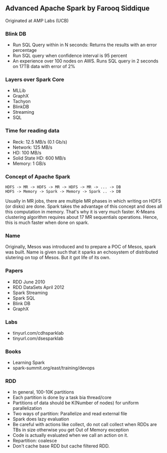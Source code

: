 Advanced Apache Spark by Farooq Siddique
----------------------------------------

Originated at AMP Labs (UCB)

### Blink DB
- Run SQL Query within in N seconds: Returns the results with an error percentage
- Run SQL query when confidence interval is 95 percent
- An experience over 100 nodes on AWS. Runs SQL query in 2 seconds on 17TB data with error of 2%

### Layers over Spark Core
- MLLib
- GraphX
- Tachyon
- BlinkDB
- Streaming
- SQL

### Time for reading data
- Reck: 12.5 MB/s (0.1 Gb/s)
- Network: 125 MB/s
- HD: 100 MB/s
- Solid State HD: 600 MB/s
- Memory: 1 GB/s

### Concept of Apache Spark

    HDFS -> MR -> HDFS -> MR -> HDFS -> MR -> ... -> DB
    HDFS -> Memory -> Spark -> Memory -> Spark .. -> DB

Usually in MR jobs, there are multiple MR phases in which writing on HDFS (or disks) are done.
Spark takes the advantage of this concept and does all this computation in memory. That's why it is very much faster.
K-Means clustering algorithm requires about 17 MR sequentials operations. Hence, this is much faster when done on spark.

### Name
Originally, Mesos was introduced and to prepare a POC of Mesos, spark was built. Name is given such that it sparks an echosystem of distributed slutering on top of Mesos. But it got life of its own.

### Papers
- RDD June 2010
- RDD DataSets April 2012
- Spark Streaming
- Spark SQL
- Blink DB
- GraphX

### Labs
- tinyurl.com/cdhsparklab
- tinyurl.com/dsesparklab

### Books
- Learning Spark
- spark-summit.org/east/training/devops

### RDD
- In general, 100-10K partitions
- Each partition is done by a task bia thread/core
- Partitions of data should be K(Number of nodes) for uniform parallelization
- Two ways of partition: Parallelize and read external file
- Spark does lazy evaluation
- Be careful with actions like collect, do not call collect when RDDs are TBs in size otherwise you get Out of Memory exception
- Code is actually evaluated when we call an action on it.
- Repartition: coalesce
- Don't cache base RDD but cache filtered RDD.

